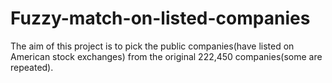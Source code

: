 # Fuzzy-match-on-listed-companies
The aim of this project is to pick the public companies(have listed on American stock exchanges) from the original 222,450 companies(some are repeated).
